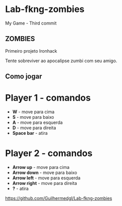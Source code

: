 # Lab-fkng-zombies
My Game - Third commit


## ZOMBIES

Primeiro projeto Ironhack

Tente sobreviver ao apocalipse zumbi com seu amigo.

## Como jogar

# Player 1 - comandos

 + **W** - move para cima
 + **S** - move para baixo
 + **A** - move para esquerda
 + **D** - move para direita
 + **Space bar** - atira

# Player 2 - comandos

 + **Arrow up** - move para cima
 + **Arrow down** - move para baixo
 + **Arrow left** - move para esquerda
 + **Arrow right** - move para direita
 + **?** - atira

https://github.com/Guilhermedgl/Lab-fkng-zombies



